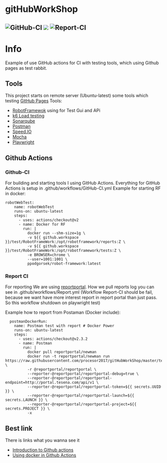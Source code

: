 # gitHubWorkShop

![GitHub-CI](https://github.com/procesor2017/gitHubWorkShop/workflows/GitHub-CI/badge.svg)
<img src="https://img.shields.io/github/license/procesor2017/gitHubWorkShop?style=plastic"></img>
![Report-CI](https://github.com/procesor2017/gitHubWorkShop/workflows/Report-CI/badge.svg)
--------------------

# Info
Example of use GitHub actions for CI with testing tools, which using Github pages as test rabbit.

## Tools
This project starts on remote server (Ubuntu-latest) some tools which testing [GitHub Pages](https://github.com/procesor2017/gitHubWorkShop)
Tools:
 - [RobotFramewok](https://robotframework.org/) using for Test Gui and APi
 - [k6 Load testing](https://k6.io/)
 - [Sonarqube](https://www.sonarqube.org/)
 - [Postman](https://www.postman.com/)
 - [Speed.IO](https://www.speed.io/)
 - [Mocha](https://mochajs.org/)
 - [Playwright](https://github.com/microsoft/playwright) 

## Github Actions
### Github-CI
For building and starting tools I using GitHub Actions. Everything for GitHub Actions is setup in .github/workflows/GitHub-CI.yml
Example for starting RF in docker:

```
robotWebTest:
    name: robotWebTest
    runs-on: ubuntu-latest
    steps:
      - uses: actions/checkout@v2
      - name: Docker for RF
        run: |
          docker run --shm-size=1g \
          -v ${{ github.workspace }}/test/RobotFrameWork:/opt/robotframework/reports:Z \
          -v ${{ github.workspace }}/test/RobotFrameWork:/opt/robotframework/tests:Z \
          -e BROWSER=chrome \
          --user=1001:1001 \
          ppodgorsek/robot-framework:latest
```
### Report CI
For reporting We are using [reportportal](https://reportportal.io/). How we pull reports log you can see in .github/workflows/Report.yml
(Workflow Report-CI should be fail, because we want have more interest report in report portal than just pass. So this workflow shutdown on playwright test)

Example how to report from Postaman (Docker include):
```
  postmanDockerRun:
    name: Postman test with report # Docker Power
    runs-on: ubuntu-latest
    steps:
      - uses: actions/checkout@v2.3.2
      - name: Postman
        run: |
          docker pull reportportal/newman      
          docker run -t reportportal/newman run https://raw.githubusercontent.com/procesor2017/gitHubWorkShop/master/test/Postman/TestApi.json \
          -r @reportportal/reportportal \
          --reporter-@reportportal/reportportal-debug=true \
          --reporter-@reportportal/reportportal-endpoint=http://portal.tesena.com/api/v1 \
          --reporter-@reportportal/reportportal-token=${{ secrets.UUID }} \
          --reporter-@reportportal/reportportal-launch=${{ secrets.LAUNCH }} \
          --reporter-@reportportal/reportportal-project=${{ secrets.PROJECT }} \
          -x
```

## Best link 
There is links what you wanna see it
 - [Introduction to Github actions](https://docs.github.com/en/actions/configuring-and-managing-workflows/configuring-a-workflow)
 - [Using docker in Github Actions](https://stackoverflow.com/questions/57549439/how-do-i-use-docker-with-github-actions) 
